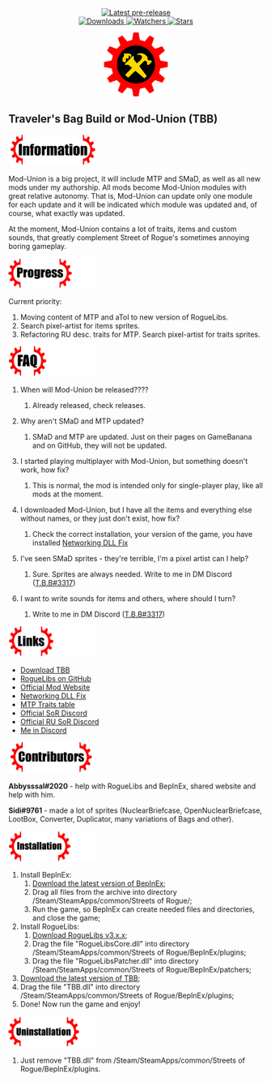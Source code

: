 ﻿<div align="center">
  <p>
    <!--<a href="https://github.com/zTBBz/TBB/releases/latest">
      <img src="https://img.shields.io/github/v/release/zTBBz/TBB?label=Latest%20release&style=for-the-badge&logo=github" alt="Latest release"/>-->
    </a>
    <a href="https://github.com/zTBBz/TBB/releases">
      <img src="https://img.shields.io/github/v/release/zTBBz/TBB?include_prereleases&label=Latest%20pre-release&style=for-the-badge&logo=github" alt="Latest pre-release"/>
    </a>
    <br/>
    <a href="https://github.com/zTBBz/TBB/releases">
      <img src="https://img.shields.io/github/downloads/zTBBz/TBB/total?label=Downloads&style=for-the-badge" alt="Downloads"/>
    </a>
    <a href="https://github.com/zTBBz/TBB/subscription">
      <img src="https://img.shields.io/github/watchers/zTBBz/TBB?color=green&label=Watchers&style=for-the-badge" alt="Watchers"/>
    </a>
    <a href="https://github.com/zTBBz/TBB/stargazers">
      <img src="https://img.shields.io/github/stars/zTBBz/TBB?color=green&label=Stars&style=for-the-badge" alt="Stars"/>
    </a>
  </p>
<img src="./images/Logo.png" width=25%/>
</div>

## Traveler's Bag Build or Mod-Union (TBB) ##
<div align="left">
<img src="./images/Info.png" width=35%/>
</div>

Mod-Union is a big project, it will include MTP and SMaD, as well as all new mods under my authorship. All mods become Mod-Union modules with great relative autonomy. That is, Mod-Union can update only one module for each update and it will be indicated which module was updated and, of course, what exactly was updated. 

At the moment, Mod-Union contains a lot of traits, items and custom sounds, that greatly complement Street of Rogue's sometimes annoying boring gameplay.

<div align="left">
<img src="./images/Progress.png" width=35%/>
</div>

Current priority:
1.  Moving content of MTP and aToI to new version of RogueLibs.
2.  Search pixel-artist for items sprites.
3.  Refactoring RU desc. traits for MTP. Search pixel-artist for traits sprites.

<div align="left">
<img src="./images/FAQ.png" width=35%/>
</div>

1.  When will Mod-Union be released????
    1.  Already released, check releases.

2.  Why aren't SMaD and MTP updated?
    1.  SMaD and MTP are updated. Just on their pages on GameBanana and on GitHub, they will not be updated.

3.  I started playing multiplayer with Mod-Union, but something doesn't work, how fix?
    1.  This is normal, the mod is intended only for single-player play, like all mods at the moment.

4.  I downloaded Mod-Union, but I have all the items and everything else without names, or they just don't exist, how fix?
    1.  Check the correct installation, your version of the game, you have installed [Networking DLL Fix](https://discord.com/channels/187414758536773632/433748059172896769/764059349000781874)

5.  I've seen SMaD sprites - they're terrible, I'm a pixel artist can I help?
    1.  Sure. Sprites are always needed. Write to me in DM Discord ([T.B.B#3317](https://discord.com/users/580833779371868161))

6.  I want to write sounds for items and others, where should I turn?
    1.  Write to me in DM Discord ([T.B.B#3317](https://discord.com/users/580833779371868161))

<div align="left">
<img src="./images/Links.png" width=35%/>
</div>

*  [Download TBB](https://github.com/zTBBz/MTP/releases)
*  [RogueLibs on GitHub](https://github.com/Abbysssal/RogueLibs)
*  [Official Mod Website](https://ztbbz.github.io/TBB/)
*  [Networking DLL Fix](https://discord.com/channels/187414758536773632/433748059172896769/764059349000781874)
*  [MTP Traits table](https://docs.google.com/spreadsheets/d/1kySq44n0-29RoTd5aPPAJifNcYvBeIGS0MIgwUOwTv4/edit#gid=0)
*  [Official SoR Discord](https://discord.gg/AMww6nP2Af)
*  [Official RU SoR Discord](https://discord.gg/neDvsmk)
*  [Me in Discord](https://discord.com/users/580833779371868161)

<div align="left">
<img src="./images/Cont.png" width=35%/>
</div>

**Abbysssal#2020** - help with RogueLibs and BepInEx, shared website and help with him.

**Sidi#9761** - made a lot of sprites (NuclearBriefcase, OpenNuclearBriefcase, LootBox, Converter, Duplicator, many variations of Bags and other).

<div align="left">
<img src="./images/Installation.png" width=35%/>
</div>

1.  Install BepInEx:
    1.  [Download the latest version of BepInEx](https://github.com/BepInEx/BepInEx/releases/latest);
    2.  Drag all files from the archive into directory /Steam/SteamApps/common/Streets of Rogue/;
    3.  Run the game, so BepInEx can create needed files and directories, and close the game;
2.  Install RogueLibs:
    1.  [Download RogueLibs v3.x.x](https://github.com/Abbysssal/RogueLibs/releases);
    2.  Drag the file "RogueLibsCore.dll" into directory /Steam/SteamApps/common/Streets of Rogue/BepInEx/plugins;
    3.  Drag the file "RogueLibsPatcher.dll" into directory /Steam/SteamApps/common/Streets of Rogue/BepInEx/patchers;
3.  [Download the latest version of TBB](https://github.com/zTBBz/TBB/releases/latest);
4.  Drag the file "TBB.dll" into directory /Steam/SteamApps/common/Streets of Rogue/BepInEx/plugins;
5.  Done! Now run the game and enjoy!

<div align="left">
<img src="./images/Uninstallation.png" width=35%/>
</div>

1.  Just remove "TBB.dll" from /Steam/SteamApps/common/Streets of Rogue/BepInEx/plugins.
